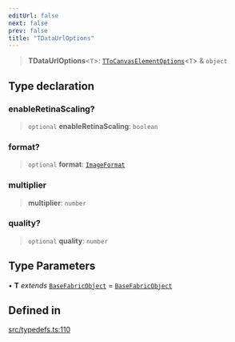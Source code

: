 ```yaml
---
editUrl: false
next: false
prev: false
title: "TDataUrlOptions"
---
```


> **TDataUrlOptions**\<`T`\>: [`TToCanvasElementOptions`](/api/type-aliases/ttocanvaselementoptions/)\<`T`\> & `object`

## Type declaration

### enableRetinaScaling?

> `optional` **enableRetinaScaling**: `boolean`

### format?

> `optional` **format**: [`ImageFormat`](/api/type-aliases/imageformat/)

### multiplier

> **multiplier**: `number`

### quality?

> `optional` **quality**: `number`

## Type Parameters

• **T** *extends* [`BaseFabricObject`](/api/classes/basefabricobject/) = [`BaseFabricObject`](/api/classes/basefabricobject/)

## Defined in

[src/typedefs.ts:110](https://github.com/fabricjs/fabric.js/blob/a0b4adf41e0a1fd81824114cedd4c32bfb8cac25/src/typedefs.ts#L110)
